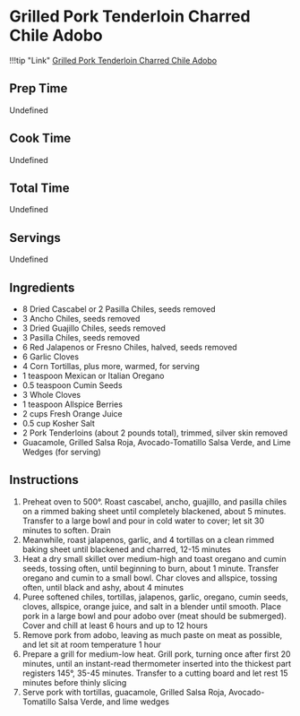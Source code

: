 # Grilled Pork Tenderloin Charred Chile Adobo

!!!tip "Link"
    [Grilled Pork Tenderloin Charred Chile Adobo](https://www.bonappetit.com/recipe/grilled-pork-tenderloin-charred-chile-adobo)

## Prep Time
Undefined

## Cook Time
Undefined

## Total Time
Undefined

## Servings
Undefined

## Ingredients
* 8 Dried Cascabel or 2 Pasilla Chiles, seeds removed
* 3 Ancho Chiles, seeds removed
* 3 Dried Guajillo Chiles, seeds removed
* 3 Pasilla Chiles, seeds removed
* 6 Red Jalapenos or Fresno Chiles, halved, seeds removed
* 6 Garlic Cloves
* 4 Corn Tortillas, plus more, warmed, for serving
* 1 teaspoon Mexican or Italian Oregano
* 0.5 teaspoon Cumin Seeds
* 3 Whole Cloves
* 1 teaspoon Allspice Berries
* 2 cups Fresh Orange Juice
* 0.5 cup Kosher Salt
* 2 Pork Tenderloins (about 2 pounds total), trimmed, silver skin removed
* Guacamole, Grilled Salsa Roja, Avocado-Tomatillo Salsa Verde, and Lime Wedges (for serving)

## Instructions
1. Preheat oven to 500&deg;. Roast cascabel, ancho, guajillo, and pasilla chiles on a rimmed baking sheet until completely blackened, about 5 minutes. Transfer to a large bowl and pour in cold water to cover; let sit 30 minutes to soften. Drain
1. Meanwhile, roast jalapenos, garlic, and 4 tortillas on a clean rimmed baking sheet until blackened and charred, 12-15 minutes
1. Heat a dry small skillet over medium-high and toast oregano and cumin seeds, tossing often, until beginning to burn, about 1 minute. Transfer oregano and cumin to a small bowl. Char cloves and allspice, tossing often, until black and ashy, about 4 minutes
1. Puree softened chiles, tortillas, jalapenos, garlic, oregano, cumin seeds, cloves, allspice, orange juice, and salt in a blender until smooth. Place pork in a large bowl and pour adobo over (meat should be submerged). Cover and chill at least 6 hours and up to 12 hours
1. Remove pork from adobo, leaving as much paste on meat as possible, and let sit at room temperature 1 hour
1. Prepare a grill for medium-low heat. Grill pork, turning once after first 20 minutes, until an instant-read thermometer inserted into the thickest part registers 145&deg;, 35-45 minutes. Transfer to a cutting board and let rest 15 minutes before thinly slicing
1. Serve pork with tortillas, guacamole, Grilled Salsa Roja, Avocado-Tomatillo Salsa Verde, and lime wedges